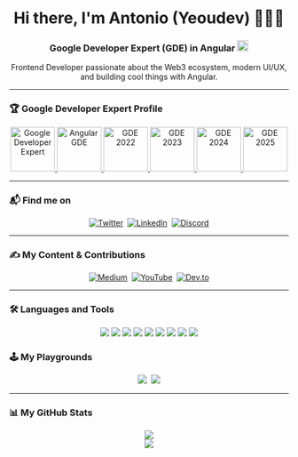 <div align="center">
  
  <h1>
    Hi there, I'm Antonio (Yeoudev) 👨🏻‍💻
  </h1>
  
  <h3>
    Google Developer Expert (GDE) in Angular <img src="https://angular.io/assets/images/logos/angular/angular.svg" width="20">
  </h3>
  
  <p>
    Frontend Developer passionate about the Web3 ecosystem, modern UI/UX, and building cool things with Angular.
  </p>
  
</div>

---

### 🏆 Google Developer Expert Profile

<p align="center">
  <a href="https://developers.google.com/profile/u/antoniocardenas">
    <img src="https://developers.google.com/static/profile/badges/community/gde/badge.svg" height="80" alt="Google Developer Expert"/>
  </a>
  <a href="https://developers.google.com/profile/u/antoniocardenas">
    <img src="https://developers.google.com/static/profile/badges/community/gde/specialization/angular/badge.svg" height="80" alt="Angular GDE"/>
  </a>
  <a href="https://developers.google.com/profile/u/antoniocardenas">
    <img src="https://developers.google.com/static/profile/badges/community/gde/2022/badge.svg" height="80" alt="GDE 2022"/>
  </a>
  <a href="https://developers.google.com/profile/u/antoniocardenas">
    <img src="https://developers.google.com/static/profile/badges/community/gde/2023/badge.svg" height="80" alt="GDE 2023"/>
  </a>
  <a href="https://developers.google.com/profile/u/antoniocardenas">
    <img src="https://developers.google.com/static/profile/badges/community/gde/2024/badge.svg" height="80" alt="GDE 2024"/>
  </a>
  <a href="https://developers.google.com/profile/u/antoniocardenas">
    <img src="https://developers.google.com/static/profile/badges/community/gde/2025/badge.svg" height="80" alt="GDE 2025"/>
  </a>
</p>

---

### 📬 Find me on

<p align="center">
  <a href="https://twitter.com/yeoudev" target="_blank"><img alt="Twitter" src="https://img.shields.io/badge/twitter-%231DA1F2.svg?&style=for-the-badge&logo=twitter&logoColor=white"/></a>&nbsp;
  <a href="https://www.linkedin.com/in/antoniocardenas1/" target="_blank"><img alt="LinkedIn" src="https://img.shields.io/badge/linkedin-%230077B5.svg?&style=for-the-badge&logo=linkedin&logoColor=white" /></a>&nbsp;
  <a href="https://discord.gg/da6ZjWePhA" target="_blank"><img alt="Discord" src="https://img.shields.io/badge/discord-%237289DA.svg?&style=for-the-badge&logo=discord&logoColor=white" /></a>
</p>

---

### ✍️ My Content & Contributions

<p align="center">
    <a href="https://medium.com/@yeoudev/" target="_blank"><img alt="Medium" src="https://img.shields.io/badge/medium-%2312100E.svg?&style=for-the-badge&logo=medium&logoColor=white"></a>&nbsp;
    <a href="https://www.youtube.com/Macaotech?sub_confirmation=1" target="_blank"><img alt="YouTube" src="https://img.shields.io/badge/youtube-%23FF0000.svg?&style=for-the-badge&logo=youtube&logoColor=white"></a>&nbsp;
    <a href="https://dev.to/nges/" target="_blank"><img alt="Dev.to" src="https://img.shields.io/badge/DEV.TO-%230A0A0A.svg?&style=for-the-badge&logo=dev.to&logoColor=white"></a>
</p>

---

### 🛠️ Languages and Tools

<p align="center">
  <img src="https://img.shields.io/badge/angular-%23DD0031.svg?&style=for-the-badge&logo=angular&logoColor=white"/>
  <img src="https://img.shields.io/badge/react-%2320232a.svg?style=for-the-badge&logo=react&logoColor=%2361DAFB"/>
  <img src="https://img.shields.io/badge/Next-black?style=for-the-badge&logo=next.js&logoColor=white"/>
  <img src="https://img.shields.io/badge/typescript-%23007ACC.svg?style=for-the-badge&logo=typescript&logoColor=white"/>
  <img src="https://img.shields.io/badge/three.js-%23000000.svg?&style=for-the-badge&logo=three.js&logoColor=white"/>
  <img src="https://img.shields.io/badge/GSAP-%2388CE02.svg?&style=for-the-badge&logo=greensock&logoColor=white"/>
  <img src="https://img.shields.io/badge/Framer-%230055FF.svg?&style=for-the-badge&logo=framer&logoColor=white"/>
  <img src="https://img.shields.io/badge/firebase-%23F7DF1E.svg?&style=for-the-badge&logo=firebase&logoColor=white"/>
  <img src="https://img.shields.io/badge/Swift-%23FA7343.svg?&style=for-the-badge&logo=swift&logoColor=white"/>
</p>

### 🕹️ My Playgrounds

<p align="center">
  <img src="https://img.shields.io/badge/Code pen-%23000000.svg?&style=for-the-badge&logo=codepen&logoColor=white"/>&nbsp;
  <img src="https://img.shields.io/badge/Glitch-%233333FF.svg?&style=for-the-badge&logo=glitch&logoColor=white"/>
</p>

---

### 📊 My GitHub Stats
 
<p align="center">
  <img align="center" src="https://github-readme-stats.vercel.app/api/top-langs/?username=AntonioCardenas&layout=compact&theme=tokyonight&hide_border=true" />
  <br/>
  <img align="center" src="https://github-readme-stats.vercel.app/api?username=AntonioCardenas&show_icons=true&theme=tokyonight&hide_border=true&count_private=true&include_all_commits=true" />
</p>
